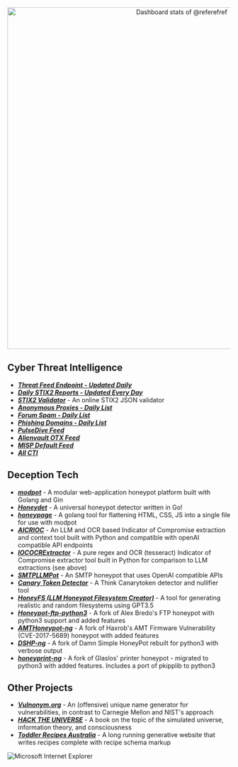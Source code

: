 <a href="https://next.ossinsight.io/widgets/official/compose-user-dashboard-stats?user_id=56499429" target="_blank" style="display: block" align="center">
  <picture>
    <source media="(prefers-color-scheme: dark)" srcset="https://next.ossinsight.io/widgets/official/compose-user-dashboard-stats/thumbnail.png?user_id=56499429&image_size=auto&color_scheme=dark" width="771" height="auto">
    <img alt="Dashboard stats of @referefref" src="https://next.ossinsight.io/widgets/official/compose-user-dashboard-stats/thumbnail.png?user_id=56499429&image_size=auto&color_scheme=light" width="771" height="auto">
  </picture>
</a>

## Cyber Threat Intelligence
- [***Threat Feed Endpoint - Updated Daily***](https://jamesbrine.com.au/csv)
- [***Daily STIX2 Reports - Updated Every Day***](https://jamesbrine.com.au/stix2/)
- [***STIX2 Validator***](https://stixvalidator.com) - An online STIX2 JSON validator
- [***Anonymous Proxies - Daily List***](https://jamesbrine.com.au/anonproxies/)
- [***Forum Spam - Daily List***](https://jamesbrine.com.au/forumspam/)
- [***Phishing Domains - Daily List***](https://jamesbrine.com.au/phishing/)
- [***PulseDive Feed***](https://pulsedive.com/feed/?fid=69)
- [***Alienvault OTX Feed***](https://otx.alienvault.com/user/jamesbrine/)
- [***MISP Default Feed***](https://www.misp-project.org/feeds/)
- [***All CTI***](https://jamesbrine.com.au/archive/)

## Deception Tech
- [***modpot***](https://github.com/referefref/modpot) - A modular web-application honeypot platform built with Golang and Gin
- [***Honeydet***](https://github.com/referefref/honeydet) - A universal honeypot detector written in Go!
- [***honeypage***](https://github.com/referefref/honeypage) - A golang tool for flattening HTML, CSS, JS into a single file for use with modpot
- [***AICRIOC***](https://github.com/referefref/aiocrioc) - An LLM and OCR based Indicator of Compromise extraction and context tool built with Python and compatible with openAI compatible API endpoints
- [***IOCOCRExtractor***](https://github.com/referefref/ioc-ocr-extractor) - A pure regex and OCR (tesseract) Indicator of Compromise extractor tool built in Python for comparison to LLM extractions (see above)
- [***SMTPLLMPot***](https://github.com/referefref/SMTPLLMPot) - An SMTP honeypot that uses OpenAI compatible APIs
- [***Canary Token Detector***](https://github.com/referefref/canarytokendetector) - A Think Canarytoken detector and nullifier tool
- [***HoneyFS (LLM Honeypot Filesystem Creator)***](https://github.com/referefref/honeyfs/) - A tool for generating realistic and random filesystems using GPT3.5
- [***Honeypot-ftp-python3***](https://github.com/referefref/honeypot-ftp-python3) - A fork of Alex Bredo's FTP honeypot with python3 support and added features
- [***AMTHoneypot-ng***](https://github.com/referefref/amthoneypot-ng) - A fork of Haxrob's AMT Firmware Vulnerability (CVE-2017-5689) honeypot with added features
- [***DSHP-ng***](https://github.com/referefref/dshp-ng) - A fork of Damn Simple HoneyPot rebuilt for python3 with verbose output
- [***honeyprint-ng***](https://github.com/referefref/honeyprint-ng) - A fork of Glaslos' printer honeypot - migrated to python3 with added features. Includes a port of pkipplib to python3

## Other Projects
- [***Vulnonym.org***](https://vulnonym.org) - An (offensive) unique name generator for vulnerabilities, in contrast to Carnegie Mellon and NIST's approach
- [***HACK THE UNIVERSE***](https://www.amazon.com/HACK-UNIVERSE-Exploring-Exploiting-Architecture/dp/B0CKRQJLTH) - A book on the topic of the simulated universe, information theory, and consciousness
- [***Toddler Recipes Australia***](https://toddlerrecipes.com.au) - A long running generative website that writes recipes complete with recipe schema markup

<img src="https://raw.githubusercontent.com/BrunnerLivio/brunnerlivio/master/images/ie_logo.gif" alt="Microsoft Internet Explorer" />
